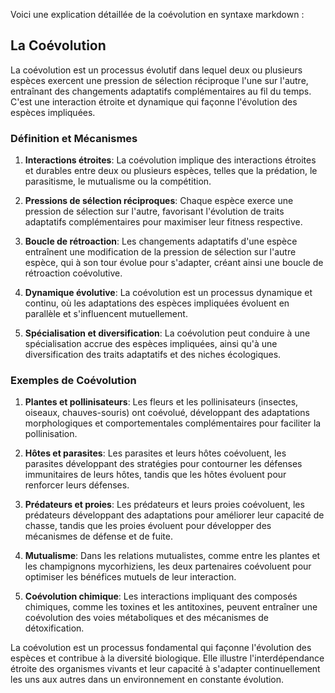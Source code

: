 Voici une explication détaillée de la coévolution en syntaxe markdown :

## La Coévolution

La coévolution est un processus évolutif dans lequel deux ou plusieurs espèces exercent une pression de sélection réciproque l'une sur l'autre, entraînant des changements adaptatifs complémentaires au fil du temps. C'est une interaction étroite et dynamique qui façonne l'évolution des espèces impliquées.

### Définition et Mécanismes

1. **Interactions étroites**: La coévolution implique des interactions étroites et durables entre deux ou plusieurs espèces, telles que la prédation, le parasitisme, le mutualisme ou la compétition.

2. **Pressions de sélection réciproques**: Chaque espèce exerce une pression de sélection sur l'autre, favorisant l'évolution de traits adaptatifs complémentaires pour maximiser leur fitness respective.

3. **Boucle de rétroaction**: Les changements adaptatifs d'une espèce entraînent une modification de la pression de sélection sur l'autre espèce, qui à son tour évolue pour s'adapter, créant ainsi une boucle de rétroaction coévolutive.

4. **Dynamique évolutive**: La coévolution est un processus dynamique et continu, où les adaptations des espèces impliquées évoluent en parallèle et s'influencent mutuellement.

5. **Spécialisation et diversification**: La coévolution peut conduire à une spécialisation accrue des espèces impliquées, ainsi qu'à une diversification des traits adaptatifs et des niches écologiques.

### Exemples de Coévolution

1. **Plantes et pollinisateurs**: Les fleurs et les pollinisateurs (insectes, oiseaux, chauves-souris) ont coévolué, développant des adaptations morphologiques et comportementales complémentaires pour faciliter la pollinisation.

2. **Hôtes et parasites**: Les parasites et leurs hôtes coévoluent, les parasites développant des stratégies pour contourner les défenses immunitaires de leurs hôtes, tandis que les hôtes évoluent pour renforcer leurs défenses.

3. **Prédateurs et proies**: Les prédateurs et leurs proies coévoluent, les prédateurs développant des adaptations pour améliorer leur capacité de chasse, tandis que les proies évoluent pour développer des mécanismes de défense et de fuite.

4. **Mutualisme**: Dans les relations mutualistes, comme entre les plantes et les champignons mycorhiziens, les deux partenaires coévoluent pour optimiser les bénéfices mutuels de leur interaction.

5. **Coévolution chimique**: Les interactions impliquant des composés chimiques, comme les toxines et les antitoxines, peuvent entraîner une coévolution des voies métaboliques et des mécanismes de détoxification.

La coévolution est un processus fondamental qui façonne l'évolution des espèces et contribue à la diversité biologique. Elle illustre l'interdépendance étroite des organismes vivants et leur capacité à s'adapter continuellement les uns aux autres dans un environnement en constante évolution.